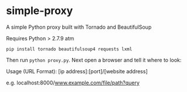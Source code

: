 # simple-proxy
A simple Python proxy built with Tornado and BeautifulSoup

Requires Python > 2.7.9 atm

`pip install tornado beautifulsoup4 requests lxml`

Then run `python proxy.py`. Next open a browser and tell it where to look:


Usage (URL Format): [ip address]:[port]/[website address]

e.g. localhost:8000/www.example.com/file/path?query
